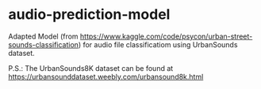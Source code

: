 # audio-prediction-model
Adapted Model (from https://www.kaggle.com/code/psycon/urban-street-sounds-classification) for audio file classificatiom using UrbanSounds dataset.

P.S.: The UrbanSounds8K dataset can be found at https://urbansounddataset.weebly.com/urbansound8k.html
